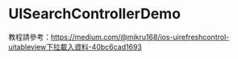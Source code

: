 # UISearchControllerDemo
教程請參考：https://medium.com/@mikru168/ios-uirefreshcontrol-uitableview下拉載入資料-40bc6cad1693

